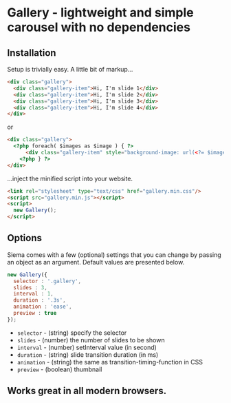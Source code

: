 # Gallery - lightweight and simple carousel with no dependencies
## Installation

Setup is trivially easy. A little bit of markup...

```html
<div class="gallery">
  <div class="gallery-item">Hi, I'm slide 1</div>
  <div class="gallery-item">Hi, I'm slide 2</div>
  <div class="gallery-item">Hi, I'm slide 3</div>
  <div class="gallery-item">Hi, I'm slide 4</div>
</div>
```

or

```html
<div class="gallery">
  <?php foreach( $images as $image ) { ?>
	  <div class="gallery-item" style="background-image: url(<?= $image; ?>)"></div>
	<?php } ?>
</div>
```


...inject the minified script into your website.

```html
<link rel="stylesheet" type="text/css" href="gallery.min.css"/>
<script src="gallery.min.js"></script>
<script>
  new Gallery();
</script>
```

## Options

Siema comes with a few (optional) settings that you can change by passing an object as an argument. Default values are presented below.

```js
new Gallery({
  selector : '.gallery',
  slides : 3,
  interval : 1,
  duration : '.3s',
  animation : 'ease',
  preview : true
});
```

- `selector` - (string) specify the selector
- `slides` - (number) the number of slides to be shown
- `interval` - (number) setInterval value (in second)
- `duration` - (string) slide transition duration (in ms)
- `animation` - (string) the same as transition-timing-function in CSS
- `preview` - (boolean) thumbnail


## Works great in all modern browsers.
